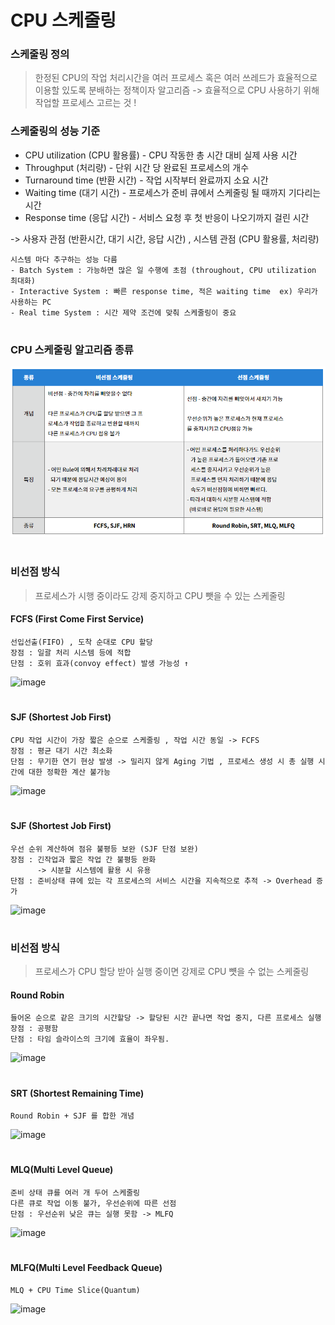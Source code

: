 CPU 스케줄링
========================
### 스케줄링 정의
> 한정된 CPU의 작업 처리시간을 여러 프로세스 혹은 여러 쓰레드가 효율적으로 이용할 있도록 분배하는 정책이자 알고리즘 -> 효율적으로 CPU 사용하기 위해 작업할 프로세스 고르는 것 !

### 스케줄링의 성능 기준 
- CPU utilization (CPU 활용률) - CPU 작동한 총 시간 대비 실제 사용 시간
- Throughput (처리량) - 단위 시간 당 완료된 프로세스의 개수
- Turnaround time (반환 시간) - 작업 시작부터 완료까지 소요 시간
- Waiting time (대기 시간) - 프로세스가 준비 큐에서 스케줄링 될 때까지 기다리는 시간
- Response time (응답 시간) - 서비스 요청 후 첫 반응이 나오기까지 걸린 시간

-> 사용자 관점 (반환시간, 대기 시간, 응답 시간) , 시스템 관점 (CPU 활용률, 처리량)

```
시스템 마다 추구하는 성능 다름
- Batch System : 가능하면 많은 일 수행에 초점 (throughout, CPU utilization 최대화)
- Interactive System : 빠른 response time, 적은 waiting time  ex) 우리가 사용하는 PC
- Real time System : 시간 제약 조건에 맞춰 스케줄링이 중요
```

#

### CPU 스케줄링 알고리즘 종류

![image](https://github.com/SSAFY5-Seoul7-Study/CS-Study/blob/7e4cd5d22addf0ac19edde2a23760b7272342e0e/Computer%20Science/Operation%20System/img/%EC%84%A0%EC%A0%90%EB%B9%84%EC%84%A0%EC%A0%90%EC%8A%A4%EC%BC%80%EC%A4%84%EB%A7%81.PNG)

#

### 비선점 방식
> 프로세스가 시행 중이라도 강제 중지하고 CPU 뺏을 수 있는 스케줄링

#### FCFS (First Come First Service)

```
선입선출(FIFO) , 도착 순대로 CPU 할당
장점 : 일괄 처리 시스템 등에 적합
단점 : 호위 효과(convoy effect) 발생 가능성 ↑
```

![image](https://media.vlpt.us/images/yerin4847/post/b0487918-7782-43be-bbfa-ce360c81af88/image.png)

#

#### SJF (Shortest Job First)
```
CPU 작업 시간이 가장 짧은 순으로 스케줄링 , 작업 시간 동일 -> FCFS
장점 : 평균 대기 시간 최소화
단점 : 무기한 연기 현상 발생 -> 밀리지 않게 Aging 기법 , 프로세스 생성 시 총 실행 시간에 대한 정확한 계산 불가능
```

![image](https://media.vlpt.us/images/yerin4847/post/b0487918-7782-43be-bbfa-ce360c81af88/image.png)

#

#### SJF (Shortest Job First)
```
우선 순위 계산하여 점유 불평등 보완 (SJF 단점 보완)
장점 : 긴작업과 짧은 작업 간 불평등 완화
      -> 시분할 시스템에 활용 시 유용
단점 : 준비상태 큐에 있는 각 프로세스의 서비스 시간을 지속적으로 추적 -> Overhead 증가
```
![image](https://img1.daumcdn.net/thumb/R1280x0/?scode=mtistory2&fname=https%3A%2F%2Fblog.kakaocdn.net%2Fdn%2FdfQsf5%2Fbtqy4dyUeQD%2FYynjjS4HEAQ5kGCeUysC60%2Fimg.png)

#

### 비선점 방식
> 프로세스가 CPU 할당 받아 실행 중이면 강제로 CPU 뻇을 수 없는 스케줄링

#### Round Robin
```
들어온 순으로 같은 크기의 시간할당 -> 할당된 시간 끝나면 작업 중지, 다른 프로세스 실행
장점 : 공평함
단점 : 타임 슬라이스의 크기에 효율이 좌우됨.
```
![image](https://img1.daumcdn.net/thumb/R1280x0/?scode=mtistory2&fname=https%3A%2F%2Fblog.kakaocdn.net%2Fdn%2FcxFC5P%2Fbtqy5d6hG8v%2F3f2K8kUWKpSqerSg70x290%2Fimg.png)

#

#### SRT (Shortest Remaining Time)
```
Round Robin + SJF 를 합한 개념
```
![image](https://img1.daumcdn.net/thumb/R1280x0/?scode=mtistory2&fname=https%3A%2F%2Fblog.kakaocdn.net%2Fdn%2FdLGZ4s%2Fbtqy4dFPWQM%2FJFTdMtaGKf9X40NzA2GbLk%2Fimg.png)

#

#### MLQ(Multi Level Queue)
```
준비 상태 큐를 여러 개 두어 스케줄링
다른 큐로 작업 이동 불가, 우선순위에 따른 선점
단점 : 우선순위 낮은 큐는 실행 못함 -> MLFQ
```
![image](https://img1.daumcdn.net/thumb/R1280x0/?scode=mtistory2&fname=https%3A%2F%2Fblog.kakaocdn.net%2Fdn%2FlDJG3%2Fbtqy2nCixut%2Fe4oZCNSJZ9VwGcHh4aSJ4k%2Fimg.png)

#

#### MLFQ(Multi Level Feedback Queue)
```
MLQ + CPU Time Slice(Quantum) 
```
![image](https://img1.daumcdn.net/thumb/R1280x0/?scode=mtistory2&fname=https%3A%2F%2Fblog.kakaocdn.net%2Fdn%2FbwBFm7%2FbtqDVVUx70l%2F7ChfApVM5qkAUQUMC9HuXK%2Fimg.jpg)

#

